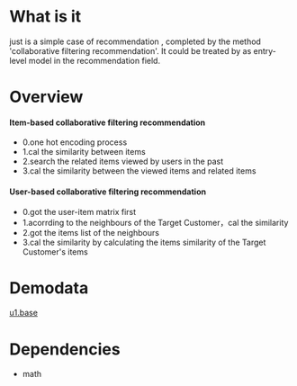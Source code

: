 # What is it
just is a simple case of recommendation , completed by the method 'collaborative filtering recommendation'. It could be treated by as entry-level model in the recommendation field.

# Overview
#### Item-based collaborative filtering recommendation
- 0.one hot encoding process
- 1.cal the similarity between items
- 2.search the related items viewed by users in the past 
- 3.cal the similarity between the viewed items and related items

#### User-based collaborative filtering recommendation
- 0.got the user-item matrix first
- 1.acorrding to the neighbours of the Target Customer，cal the similarity
- 2.got the items list of the neighbours 
- 3.cal the similarity by calculating the items similarity of the Target Customer's items 

# Demodata
[u1.base](https://github.com/sladesha/machine_learning/tree/master/data)

# Dependencies
- math
